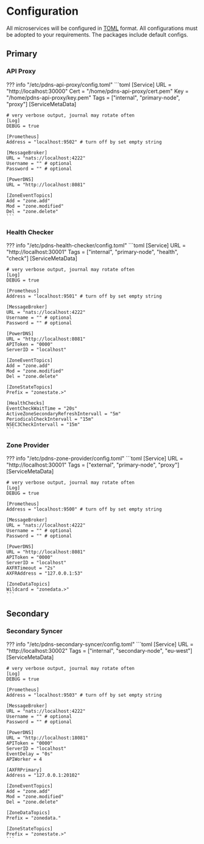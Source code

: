 # Configuration
All microservices will be configured in [TOML](https://github.com/toml-lang/toml) format. All configurations must
be adopted to your requirements. The packages include default configs.

## Primary
### API Proxy

??? info "/etc/pdns-api-proxy/config.toml"
    ```toml
    [Service]
    URL = "http://localhost:30000"
    Cert = "/home/pdns-api-proxy/cert.pem"
    Key = "/home/pdns-api-proxy/key.pem"
    Tags = ["internal", "primary-node", "proxy"]
        [ServiceMetaData]
    
    # very verbose output, journal may rotate often
    [Log]
    DEBUG = true
    
    [Prometheus]
    Address = "localhost:9502" # turn off by set empty string

    [MessageBroker]
    URL = "nats://localhost:4222"
    Username = "" # optional
    Password = "" # optional
    
    [PowerDNS]
    URL = "http://localhost:8081"
    
    [ZoneEventTopics]
    Add = "zone.add"
    Mod = "zone.modified"
    Del = "zone.delete"
    ```

### Health Checker

??? info "/etc/pdns-health-checker/config.toml"
    ```toml
    [Service]
    URL = "http://localhost:30001"
    Tags = ["internal", "primary-node", "health", "check"]
        [ServiceMetaData]
    
    # very verbose output, journal may rotate often
    [Log]
    DEBUG = true
    
    [Prometheus]
    Address = "localhost:9501" # turn off by set empty string
    
    [MessageBroker]
    URL = "nats://localhost:4222"
    Username = "" # optional
    Password = "" # optional
    
    [PowerDNS]
    URL = "http://localhost:8081"
    APIToken = "0000"
    ServerID = "localhost"
    
    [ZoneEventTopics]
    Add = "zone.add"
    Mod = "zone.modified"
    Del = "zone.delete"
    
    [ZoneStateTopics]
    Prefix = "zonestate.>"
    
    [HealthChecks]
    EventCheckWaitTime = "20s"
    ActiveZoneSecondaryRefreshIntervall = "5m"
    PeriodicalCheckIntervall = "15m"
    NSEC3CheckIntervall = "15m"
    ```

### Zone Provider

??? info "/etc/pdns-zone-provider/config.toml"
    ```toml
    [Service]
    URL = "http://localhost:30001"
    Tags = ["external", "primary-node", "proxy"]
        [ServiceMetaData]
    
    # very verbose output, journal may rotate often
    [Log]
    DEBUG = true
    
    [Prometheus]
    Address = "localhost:9500" # turn off by set empty string
    
    [MessageBroker]
    URL = "nats://localhost:4222"
    Username = "" # optional
    Password = "" # optional
    
    [PowerDNS]
    URL = "http://localhost:8081"
    APIToken = "0000"
    ServerID = "localhost"
    AXFRTimeout = "2s"
    AXFRAddress = "127.0.0.1:53"
    
    [ZoneDataTopics]
    Wildcard = "zonedata.>"
    ```

## Secondary
### Secondary Syncer

??? info "/etc/pdns-secondary-syncer/config.toml"
    ```toml
    [Service]
    URL = "http://localhost:30002"
    Tags = ["internal", "secondary-node", "eu-west"]
        [ServiceMetaData]
    
    # very verbose output, journal may rotate often
    [Log]
    DEBUG = true
    
    [Prometheus]
    Address = "localhost:9503" # turn off by set empty string
    
    [MessageBroker]
    URL = "nats://localhost:4222"
    Username = "" # optional
    Password = "" # optional
    
    [PowerDNS]
    URL = "http://localhost:18081"
    APIToken = "0000"
    ServerID = "localhost"
    EventDelay = "0s"
    APIWorker = 4
    
    [AXFRPrimary]
    Address = "127.0.0.1:20102"
    
    [ZoneEventTopics]
    Add = "zone.add"
    Mod = "zone.modified"
    Del = "zone.delete"
    
    [ZoneDataTopics]
    Prefix = "zonedata."
    
    [ZoneStateTopics]
    Prefix = "zonestate.>"
    ```
